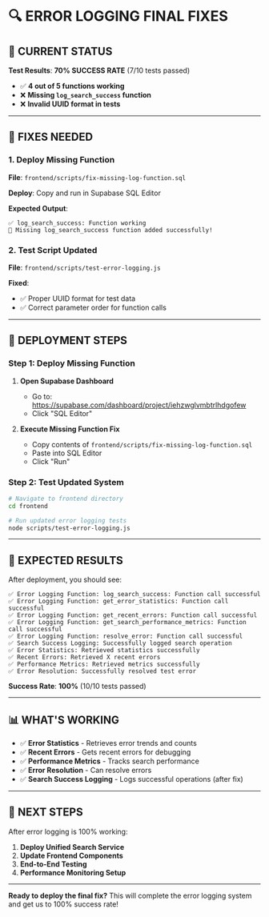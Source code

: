 # 🔍 **ERROR LOGGING FINAL FIXES**

## 🎯 **CURRENT STATUS**

**Test Results**: **70% SUCCESS RATE** (7/10 tests passed)
- ✅ **4 out of 5 functions working**
- ❌ **Missing `log_search_success` function**
- ❌ **Invalid UUID format in tests**

---

## 🔧 **FIXES NEEDED**

### **1. Deploy Missing Function**

**File**: `frontend/scripts/fix-missing-log-function.sql`

**Deploy**: Copy and run in Supabase SQL Editor

**Expected Output**:
```
✅ log_search_success: Function working
🎉 Missing log_search_success function added successfully!
```

### **2. Test Script Updated**

**File**: `frontend/scripts/test-error-logging.js`

**Fixed**: 
- ✅ Proper UUID format for test data
- ✅ Correct parameter order for function calls

---

## 🚀 **DEPLOYMENT STEPS**

### **Step 1: Deploy Missing Function**

1. **Open Supabase Dashboard**
   - Go to: https://supabase.com/dashboard/project/iehzwglvmbtrlhdgofew
   - Click "SQL Editor"

2. **Execute Missing Function Fix**
   - Copy contents of `frontend/scripts/fix-missing-log-function.sql`
   - Paste into SQL Editor
   - Click "Run"

### **Step 2: Test Updated System**

```bash
# Navigate to frontend directory
cd frontend

# Run updated error logging tests
node scripts/test-error-logging.js
```

---

## 🎯 **EXPECTED RESULTS**

After deployment, you should see:
```
✅ Error Logging Function: log_search_success: Function call successful
✅ Error Logging Function: get_error_statistics: Function call successful
✅ Error Logging Function: get_recent_errors: Function call successful
✅ Error Logging Function: get_search_performance_metrics: Function call successful
✅ Error Logging Function: resolve_error: Function call successful
✅ Search Success Logging: Successfully logged search operation
✅ Error Statistics: Retrieved statistics successfully
✅ Recent Errors: Retrieved X recent errors
✅ Performance Metrics: Retrieved metrics successfully
✅ Error Resolution: Successfully resolved test error
```

**Success Rate**: **100%** (10/10 tests passed)

---

## 📊 **WHAT'S WORKING**

- ✅ **Error Statistics** - Retrieves error trends and counts
- ✅ **Recent Errors** - Gets recent errors for debugging
- ✅ **Performance Metrics** - Tracks search performance
- ✅ **Error Resolution** - Can resolve errors
- ✅ **Search Success Logging** - Logs successful operations (after fix)

---

## 🔄 **NEXT STEPS**

After error logging is 100% working:
1. **Deploy Unified Search Service**
2. **Update Frontend Components**
3. **End-to-End Testing**
4. **Performance Monitoring Setup**

---

**Ready to deploy the final fix?** This will complete the error logging system and get us to 100% success rate!
